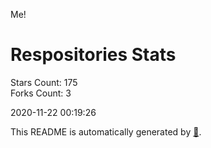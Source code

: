 Me!

# Respositories Stats
Stars Count: 175  
Forks Count: 3

2020-11-22 00:19:26  

This README is automatically generated by [🐰](https://github.com/rnitta/rnitta).
